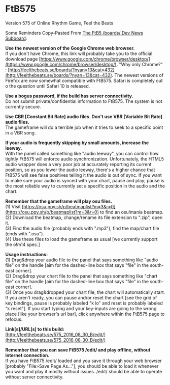 # FtB575  
Version 575 of Online Rhythm Game, Feel the Beats  

Some Reminders Copy-Pasted From [The FtB5 /boards/ Dev News Subboard](https://feelthebeats.se/boards/?nyan=13):  

**Use the newest version of the Google Chrome web browser.**  
If you don't have Chrome, this link will probably take you to the official download page [https://www.google.com/chrome/browser/desktop/](https://www.google.com/chrome/browser/desktop/). "Why only Chrome?" : [http://feelthebeats.se/boards/?nyan=13&cat=432](http://feelthebeats.se/boards/?nyan=13&cat=432). The newest versions of Firefox are now somewhat compatible with FtB575. Safari is completely out o the question until Safari 10 is released.  

**Use a bogus password, if the build has server connectivity.**  
Do not submit private/confidential information to FtB575. The system is not currently secure.  

**Use CBR [Constant Bit Rate] audio files. Don't use VBR [Variable Bit Rate] audio files.**  
The gameframe will do a terrible job when it tries to seek to a specific point in a VBR song.  

**If your audio is frequently skipping by small amounts, increase the leeway.**  
With the panel called something like "audio leeway", you can control how tightly FtB575 will enforce audio synchronization. Unfortunately, the HTML5 audio wrapper does a very poor job at accurately reporting its current position, so as you lower the audio leeway, there's a higher chance that FtB575 will see false positives telling it the audio is out of sync. If you want to make sure your audio is synced with your chart, pause and play; pause is the most reliable way to currently set a specific position in the audio and the chart.  

**Remember that the gameframe will play osu files.**  
(1) Visit [https://osu.ppy.sh/p/beatmaplist?m=3&r=0](https://osu.ppy.sh/p/beatmaplist?m=3&r=0) to find an osu!mania beatmap.  
(2) Download the beatmap, change/rename its file extension to ".zip", open it.  
(3) Find the audio file (probably ends with ".mp3"), find the map/chart file (ends with ".osu").  
(4) Use these files to load the gameframe as usual [we currently support the o!m14 spec.]  

**Usage instructions:**  
(1) Drag&drop your audio file to the panel that says something like "audio file" on the handle [aim for the dashed-line box that says "file" in the south-east corner].  
(2) Drag&drop your chart file to the panel that says something like "chart file" on the handle [aim for the dashed-line box that says "file" in the south-east corner].  
(3) Once you drag&dropped your chart file, the chart will automatically start. If you aren't ready, you can pause and/or reset the chart [see the grid of key bindings, pause is probably labeled "k lo" and reset is probably labeled "k reset"]. If you start typing and your key-inputs are going to the wrong place [like your browser's url bar], click anywhere within the FtB575 page to refocus.  

**Link[s]/URL[s] to this build:**  
[http://feelthebeats.se/575_2016_08_30_B/edit/](http://feelthebeats.se/575_2016_08_30_B/edit/)  

**Remember that you can save FtB575 /edit/ and play offline, without internet connection.**  
If you have FtB575 /edit/ loaded and you save it through your web browser [probably "File>Save Page As..."], you should be able to load it whenever you want and play it mostly without issues. /edit/ should be able to operate without server connectivity.  
